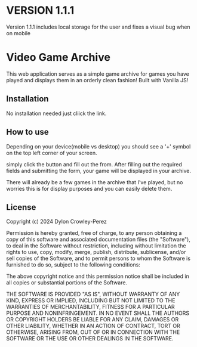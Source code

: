 # VERSION 1.1.1

Version 1.1.1 includes local storage for the user and fixes a visual bug when on mobile

# Video Game Archive

This web application serves as a simple game archive for games you have played and displays them in an orderly clean fashion! Built with Vanilla JS!


## Installation

No installation needed just cliick the link.
    
## How to use
Depending on your device(mobile vs desktop) you should see a '+' symbol on the top left corner of your screen.

simply click the button and fill out the from. After filling out the required fields and submitting the form, your game will be displayed in your archive. 

There will already be a few games in the archive that I've played, but no worries this is for display purposes and you can easily delete them.

## License

Copyright (c) 2024 Dylon Crowley-Perez

Permission is hereby granted, free of charge, to any person obtaining a copy of this software and associated documentation files (the "Software"), to deal in the Software without restriction, including without limitation the rights to use, copy, modify, merge, publish, distribute, sublicense, and/or sell copies of the Software, and to permit persons to whom the Software is furnished to do so, subject to the following conditions:

The above copyright notice and this permission notice shall be included in all copies or substantial portions of the Software.

THE SOFTWARE IS PROVIDED "AS IS", WITHOUT WARRANTY OF ANY KIND, EXPRESS OR IMPLIED, INCLUDING BUT NOT LIMITED TO THE WARRANTIES OF MERCHANTABILITY, FITNESS FOR A PARTICULAR PURPOSE AND NONINFRINGEMENT. IN NO EVENT SHALL THE AUTHORS OR COPYRIGHT HOLDERS BE LIABLE FOR ANY CLAIM, DAMAGES OR OTHER LIABILITY, WHETHER IN AN ACTION OF CONTRACT, TORT OR OTHERWISE, ARISING FROM, OUT OF OR IN CONNECTION WITH THE SOFTWARE OR THE USE OR OTHER DEALINGS IN THE SOFTWARE.

